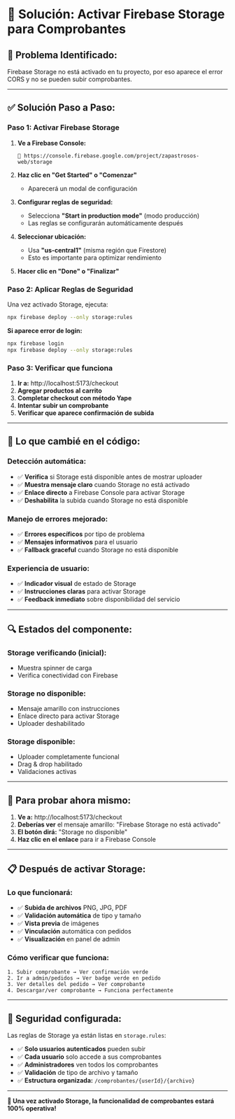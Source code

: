 # 🔧 Solución: Activar Firebase Storage para Comprobantes

## 🚨 **Problema Identificado:**
Firebase Storage no está activado en tu proyecto, por eso aparece el error CORS y no se pueden subir comprobantes.

---

## ✅ **Solución Paso a Paso:**

### **Paso 1: Activar Firebase Storage**

1. **Ve a Firebase Console:**
   ```
   🔗 https://console.firebase.google.com/project/zapastrosos-web/storage
   ```

2. **Haz clic en "Get Started" o "Comenzar"**
   - Aparecerá un modal de configuración

3. **Configurar reglas de seguridad:**
   - Selecciona **"Start in production mode"** (modo producción)
   - Las reglas se configurarán automáticamente después

4. **Seleccionar ubicación:**
   - Usa **"us-central1"** (misma región que Firestore)
   - Esto es importante para optimizar rendimiento

5. **Hacer clic en "Done" o "Finalizar"**

### **Paso 2: Aplicar Reglas de Seguridad**

Una vez activado Storage, ejecuta:

```bash
npx firebase deploy --only storage:rules
```

**Si aparece error de login:**
```bash
npx firebase login
npx firebase deploy --only storage:rules
```

### **Paso 3: Verificar que funciona**

1. **Ir a:** http://localhost:5173/checkout
2. **Agregar productos al carrito**
3. **Completar checkout con método Yape**
4. **Intentar subir un comprobante**
5. **Verificar que aparece confirmación de subida**

---

## 🎯 **Lo que cambié en el código:**

### **Detección automática:**
- ✅ **Verifica** si Storage está disponible antes de mostrar uploader
- ✅ **Muestra mensaje claro** cuando Storage no está activado
- ✅ **Enlace directo** a Firebase Console para activar Storage
- ✅ **Deshabilita** la subida cuando Storage no está disponible

### **Manejo de errores mejorado:**
- ✅ **Errores específicos** por tipo de problema
- ✅ **Mensajes informativos** para el usuario
- ✅ **Fallback graceful** cuando Storage no está disponible

### **Experiencia de usuario:**
- ✅ **Indicador visual** de estado de Storage
- ✅ **Instrucciones claras** para activar Storage
- ✅ **Feedback inmediato** sobre disponibilidad del servicio

---

## 🔍 **Estados del componente:**

### **Storage verificando (inicial):**
- Muestra spinner de carga
- Verifica conectividad con Firebase

### **Storage no disponible:**
- Mensaje amarillo con instrucciones
- Enlace directo para activar Storage
- Uploader deshabilitado

### **Storage disponible:**
- Uploader completamente funcional
- Drag & drop habilitado
- Validaciones activas

---

## 🧪 **Para probar ahora mismo:**

1. **Ve a:** http://localhost:5173/checkout
2. **Deberías ver** el mensaje amarillo: "Firebase Storage no está activado"
3. **El botón dirá:** "Storage no disponible"
4. **Haz clic en el enlace** para ir a Firebase Console

---

## 📋 **Después de activar Storage:**

### **Lo que funcionará:**
- ✅ **Subida de archivos** PNG, JPG, PDF
- ✅ **Validación automática** de tipo y tamaño
- ✅ **Vista previa** de imágenes
- ✅ **Vinculación** automática con pedidos
- ✅ **Visualización** en panel de admin

### **Cómo verificar que funciona:**
```
1. Subir comprobante → Ver confirmación verde
2. Ir a admin/pedidos → Ver badge verde en pedido
3. Ver detalles del pedido → Ver comprobante
4. Descargar/ver comprobante → Funciona perfectamente
```

---

## 🔐 **Seguridad configurada:**

Las reglas de Storage ya están listas en `storage.rules`:

- ✅ **Solo usuarios autenticados** pueden subir
- ✅ **Cada usuario** solo accede a sus comprobantes 
- ✅ **Administradores** ven todos los comprobantes
- ✅ **Validación** de tipo de archivo y tamaño
- ✅ **Estructura organizada:** `/comprobantes/{userId}/{archivo}`

---

**🎉 Una vez activado Storage, la funcionalidad de comprobantes estará 100% operativa!**